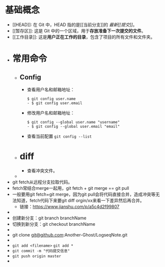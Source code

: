 # 基础概念
- [[HEAD]]: 在 Git 中，HEAD 指的是[[当前分支]]的 *最新[[提交]]*。
- [[暂存区]]: 这是 Git 中的一个区域，用于**存放准备下一次提交的文件**。
- [[工作目录]]: 这是**用户正在工作的目录**，包含了项目的所有文件和文件夹。
- # 常用命令
	- ## Config
		- 查看用户名和邮箱地址：
		  ```
		  $ git config user.name
		  - $ git config user.email
		  ```
		- 修改用户名和邮箱地址：
		  ```
		  $ git config --global user.name "username"
		  - $ git config --global user.email "email"
		  ```
		- 查看当前配置
		  `git config --list`
	- # diff
		- 查看冲突文件。
	-
- git fetch从远程分支拉取代码。
- fetch常结合merge一起用，git fetch + git merge == git pull
- 一般要用git fetch+git merge，因为git pull会将代码直接合并，造成冲突等无法知道，fetch代码下来要git
  diff orgin/xx来看一下差异然后再合并。
	- 链接：https://www.jianshu.com/p/a5c4d2f99807
-
- 创建新分支：git branch branchName
- 切换到新分支：git checkout branchName
-
- git clone git@github.com:Another-Ghost/LogseqNote.git
-
- `git add <filename>`
  `git add *`
- `git commit -m "代码提交信息"`
- `git push origin master`
-